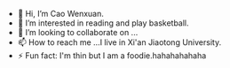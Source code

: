 - 👋 Hi, I’m Cao Wenxuan.
- 👀 I’m interested in reading and play basketball.
- 💞️ I’m looking to collaborate on ...
- 📫 How to reach me ...I live in Xi'an Jiaotong University.
- ⚡ Fun fact: I'm thin but I am a foodie.hahahahahaha
